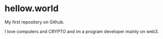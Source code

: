 # hellow.world
My first repository on Github.


I love computers and CRYPTO and im a program developer mainly on web3.
